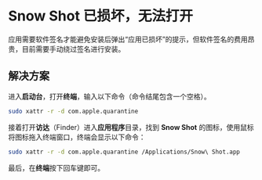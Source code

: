# Snow Shot 已损坏，无法打开

应用需要软件签名才能避免安装后弹出“应用已损坏”的提示，但软件签名的费用昂贵，目前需要手动绕过签名进行安装。

## 解决方案

进入**启动台**，打开**终端**，输入以下命令（命令结尾包含一个空格）。

```bash
sudo xattr -r -d com.apple.quarantine 
```

接着打开**访达**（Finder）进入**应用程序**目录，找到 **Snow Shot** 的图标，使用鼠标将图标拖入终端窗口，终端会显示以下命令：

```bash
sudo xattr -r -d com.apple.quarantine /Applications/Snow\ Shot.app 
```

最后，在**终端**按下回车键即可。